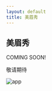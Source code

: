 ```yaml
---
layout: default
title: 美眉秀
---
```


## 美眉秀

COMING SOON!

敬请期待

![app][1]

[1]: http://fileserver.iuoooo.com/Jinher.JAP.BaseApp.FileServer.UI/FileManage/GetFile?fileURL=29e54e46-3e17-4ca4-8f03-db71fb8f9658/719/7ad3652a-44f0-440c-9555-3cf1860de0a1_3863af82-93ec-4f56-be23-602aebda7e69.png

